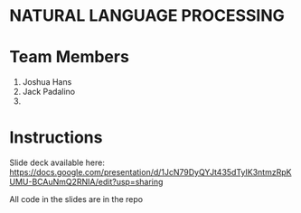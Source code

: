 # NATURAL LANGUAGE PROCESSING
# Team Members
1. Joshua Hans
2. Jack Padalino
3. 

# Instructions
Slide deck available here: https://docs.google.com/presentation/d/1JcN79DyQYJt435dTyIK3ntmzRpKUMU-BCAuNmQ2RNIA/edit?usp=sharing

All code in the slides are in the repo
